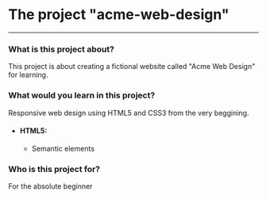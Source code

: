# The project "acme-web-design"

---

### What is this project about?

This project is about creating a fictional website called "Acme Web Design" for learning.

### What would you learn in this project?

Responsive web design using HTML5 and CSS3 from the very beggining.

* #### HTML5:
     * Semantic elements

### Who is this project for?

For the absolute beginner 
